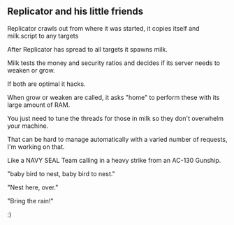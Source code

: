 ## Replicator and his little friends
Replicator crawls out from where it was started, it copies itself and milk.script to any targets

After Replicator has spread to all targets it spawns milk.

Milk tests the money and security ratios and decides if its server needs to weaken or grow.

If both are optimal it hacks.

When grow or weaken are called, it asks "home" to perform these with its large amount of RAM.

You just need to tune the threads for those in milk so they don't overwhelm your machine.

That can be hard to manage automatically with a varied number of requests, I'm working on that.

Like a NAVY SEAL Team calling in a heavy strike from an AC-130 Gunship. 

"baby bird to nest, baby bird to nest."

"Nest here, over."

"Bring the rain!"

:)
